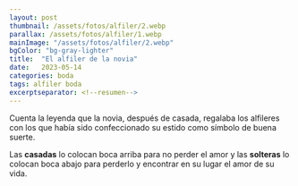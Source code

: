 ```yaml
---
layout: post
thumbnail: /assets/fotos/alfiler/2.webp
parallax: /assets/fotos/alfiler/1.webp
mainImage: "/assets/fotos/alfiler/2.webp"
bgColor: "bg-gray-lighter"
title:  "El alfiler de la novia"
date:   2023-05-14
categories: boda
tags: alfiler boda
excerptseparator: <!--resumen-->
---
```


Cuenta la leyenda que la novia, después de casada, regalaba los alfileres con los que había sido confeccionado su estido como símbolo de buena suerte.

Las **casadas** lo colocan boca arriba para no perder el amor y las **solteras** lo colocan boca abajo para perderlo y encontrar en su lugar el amor de su vida.